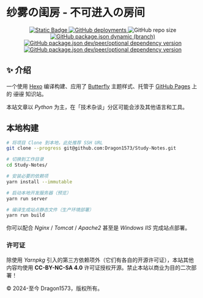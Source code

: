 # 纱雾の闺房 - 不可进入の房间

<div align="center">
    <div align="center">
        <a href="https://github.com/Dragon1573/Study-Notes/blob/butterfly/LICENSE.txt">
            <img alt="Static Badge" src="https://img.shields.io/badge/License-CC--BY--NC--SA_4.0-%23EF9421?style=flat-square&logo=creative-commons&logoColor=%23EF9421&label=License&color=%23EF9421" />
        </a>
        <a href="https://blog.dragon1573.wang/">
            <img alt="GitHub deployments" src="https://img.shields.io/github/deployments/Dragon1573/Study-Notes/github-pages?style=flat-square&logo=github&label=GitHub%20Pages" />
        </a>
        <img alt="GitHub repo size" src="https://img.shields.io/github/repo-size/Dragon1573/Boudoir-of-Sagiri?style=flat-square&label=Repo%20Size" />
    </div>
    <div align="center">
        <a href="https://www.yarnpkg.cn/">
            <img alt="GitHub package.json dynamic (branch)" src="https://img.shields.io/github/package-json/packageManager/Dragon1573/Boudoir-of-Sagiri/butterfly?style=flat-square&label=Package%20Manager" />
        </a>
        <a href="https://hexo.io/zh-cn/">
            <img alt="GitHub package.json dev/peer/optional dependency version" src="https://img.shields.io/github/package-json/dependency-version/Dragon1573/Boudoir-of-Sagiri/dev/hexo?style=flat-square&label=Hexo" />
        </a>
        <a href="https://github.com/jerryc127/hexo-theme-butterfly">
            <img alt="GitHub package.json dev/peer/optional dependency version" src="https://img.shields.io/github/package-json/dependency-version/Dragon1573/Boudoir-of-Sagiri/dev/hexo-theme-butterfly?style=flat-square&label=Butterfly" />
        </a>
    </div>
</div>

## :sparkles: 介绍

一个使用 [Hexo](https://hexo.io/zh-cn/) 编译构建、应用了 [Butterfly](https://github.com/jerryc127/hexo-theme-butterfly) 主题样式、托管于 [GitHub Pages](https://pages.github.com/) 上的 ~~涩涩~~ 知识站。

本站文章以 *Python* 为主，在「技术杂谈」分区可能会涉及其他语言和工具。

## 本地构建

```bash
# 将项目 Clone 到本地，此处推荐 SSH URL
git clone --progress git@github.com:Dragon1573/Study-Notes.git

# 切换到工作目录
cd Study-Notes/

# 安装必要的依赖项
yarn install --immutable

# 启动本地开发服务器（预览）
yarn run server

# 编译生成站点静态文件（生产环境部署）
yarn run build
```

你可以配合 *Nginx* / *Tomcat* / *Apache2* 甚至是 *Windows IIS* 完成站点部署。

### 许可证

除使用 *Yarnpkg* 引入的第三方依赖项外（它们有各自的开源许可证），本站其他内容均使用 **CC-BY-NC-SA 4.0** 许可证授权开源。禁止本站以商业为目的二次部署！

© 2024-至今 Dragon1573，版权所有。

